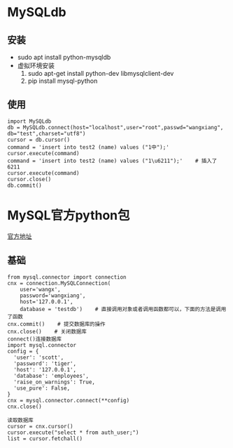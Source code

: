 # MySQLdb
## 安装
* sudo apt install python-mysqldb
* 虚拟环境安装
    1. sudo apt-get install python-dev libmysqlclient-dev
    2. pip install mysql-python
## 使用
    import MySQLdb
    db = MySQLdb.connect(host="localhost",user="root",passwd="wangxiang", db="test",charset="utf8")
    cursor = db.cursor()
    command = 'insert into test2 (name) values ("1中");'
    cursor.execute(command)
    command = 'insert into test2 (name) values ("1\u6211");'    # 插入了6211
    cursor.execute(command)
    cursor.close()
    db.commit()

# MySQL官方python包
[官方地址](http://dev.mysql.com/doc/connector-python/en/connector-python-example-connecting.html)
## 基础
    from mysql.connector import connection
    cnx = connection.MySQLConnection(
        user='wangx',
        password='wangxiang',
        host='127.0.0.1',
        database = 'testdb')    # 直接调用对象或者调用函数都可以，下面的方法是调用了函数
    cnx.commit()    # 提交数据库的操作
    cnx.close()    # 关闭数据库
    connect()连接数据库
    import mysql.connector
    config = {
      'user': 'scott',
      'password': 'tiger',
      'host': '127.0.0.1',
      'database': 'employees',
      'raise_on_warnings': True,
      'use_pure': False,
    }
    cnx = mysql.connector.connect(**config)
    cnx.close()

    读取数据库
    cursor = cnx.cursor()
    cursor.execute("select * from auth_user;")
    list = cursor.fetchall()
